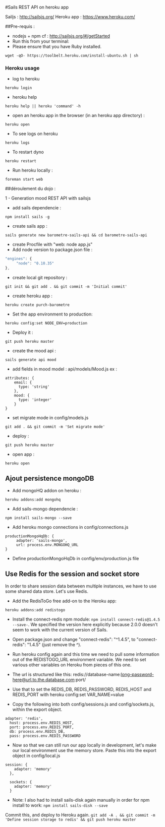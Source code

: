 #Sails REST API on heroku app

Sailjs : http://sailsjs.org/
Heroku app : https://www.heroku.com/

##Pre-requis :
* nodejs + npm cf : http://sailsjs.org/#/getStarted
* Run this from your terminal:
* Please ensure that you have Ruby installed.
```
wget -qO- https://toolbelt.heroku.com/install-ubuntu.sh | sh
```

### Heroku usage
* log to heroku
```
heroku login
```
* heroku help 
```
heroku help || heroku 'command' -h
```
* open an heroku app in the browser (in an heroku app directory) :
```
heroku open
```
* To see logs on heroku
```
heroku logs
```
* To restart dyno
```
heroku restart
``` 

* Run heroku locally :
```
foreman start web
```

##déroulement du dojo :

1 - Generation mood REST API with sailsjs
* add sails dependencie  : 
```
npm install sails -g
```
* create sails app :  
```
sails generate new barometre-sails-api && cd barometre-sails-api
```
* create Procfile with "web: node app.js"
* Add node version to package.json file :
```javascript
"engines": {
     "node": "0.10.35"
},
```
* create local git repository : 
```
git init && git add . && git commit -m 'Initial commit'
```
* create heroku app : 
```
heroku create purch-barometre
```
* Set the app environment to production: 
```
heroku config:set NODE_ENV=production
```
* Deploy it : 
```
git push heroku master
```
* create the mood api : 
```
sails generate api mood
```
* add fields in mood model : api/models/Mood.js ex :
```
attributes: {
    email: {
      type: 'string'
    },
    mood: {
      type: 'integer'
    }
}
  ```
* set migrate mode in config/models.js 
```
git add . && git commit -m 'Set migrate mode'
```
* deploy :  
```
git push heroku master
```

* open app :
```
heroku open
``` 

## Ajout persistence mongoDB
* Add mongoHQ addon on heroku :
```
heroku addons:add mongohq
```
* Add sails-mongo dependencie :
```
npm install sails-mongo --save
```

* Add heroku mongo connections in config/connections.js
```
productionMongoHqDb: {
     adapter: 'sails-mongo',
     url: process.env.MONGOHQ_URL
}
```

* Define productionMongoHqDb in config/env/production.js file

## Use Redis for the session and socket store
In order to share session data between multiple instances, we have to use some shared data store. Let's use Redis.

* Add the RedisToGo free add-on to the Heroku app: 
```
heroku addons:add redistogo
```

* Install the connect-redis npm module: `npm install connect-redis@1.4.5 --save-`. We specified the version here explicitly because 2.0.0 doesn't seem to work with the current version of Sails.

* Open package.json and change "connect-redis": "^1.4.5", to "connect-redis": "1.4.5" (just remove the ^).

* Run heroku config again and this time we need to pull some information out of the REDISTOGO_URL environment variable. We need to set various other variables on Heroku from pieces of this one.

* The url is structured like this: redis://database-name:long-password-here@url.to.the.database.com:port/

* Use that to set the REDIS_DB, REDIS_PASSWORD, REDIS_HOST and REDIS_PORT with heroku config:set VAR_NAME=value

* Copy the following into both config/sessions.js and config/sockets.js, within the export object.
```
adapter: 'redis',
  host: process.env.REDIS_HOST,
  port: process.env.REDIS_PORT,
  db: process.env.REDIS_DB,
  pass: process.env.REDIS_PASSWORD
```  

* Now so that we can still run our app locally in development, let's make our local environment use the memory store. Paste this into the export object in config/local.js
```
session: {
    adapter: 'memory'
  },

  sockets: {
    adapter: 'memory'
  }
```
* Note: I also had to install sails-disk again manually in order for npm install to work: `npm install sails-disk --save`

Commit this, and deploy to Heroku again. `git add -A . && git commit -m 'Define session storage to redis' && git push heroku master`
 

